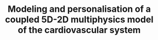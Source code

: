 ---
layout: event_page
title: "Modeling and personalisation of a coupled 5D-2D multiphysics model of the cardiovascular system"
speaker: "Federica Caforio"
standard_date: "12th May 2023"
time: "4:30pm"
where: "Room A204 – Povo1, Via Sommarive 5"
zoom_link: "https://unitn.zoom.us/j/86222344129"
zoom_meeting_id: "862 2234 4129"
zoom_passcode: "114701"
photo: /assets/images/events/3D_1D_multiphysics_cardiovascular_model.png
description: "Image-based computational models of cardiac electromechanics (EM) are a powerful tool to understand the mechanisms underlying physiological and pathological conditions in cardiac function and to improve diagnosis and therapy planning. Challenges in cardiovascular modelling are associated with the intrinsic complexity of the cardiovascular system and the necessity to develop computational schemes that are robust and efficient. In particular, the bidirectional coupling of the circulatory system with the heart, which allows changes in the arterial system to adjust the pulsatile load on the heart, is a crucial aspect in the cardiac mechanical function. In this talk, we present a novel and robust strategy for coupling a 3D cardiac EM model with 1D arterial blood flow model. In particular, a personalised coupled 3D-1D model of the left ventricle and artery system is developed for the first time and employed in numerical benchmarks to illustrate the accuracy and robustness of our method. The physiological response of the coupled system to alterations in the arterial system affecting pulse wave propagation, such as aortic stiffening and aortic stenosis, is also studied.
In addition, model personalisation is crucial to enable the clinical translation of such models. To this aim, we also present the results of a variance-based sensitivity analysis for the new coupled 3D-1D model. The method under consideration is based on the employment of Gaussian process emulators to build surrogates for the coupled model and efficiently perform sensitivity analyses to characterise the relative importance of the model input parameters to the model output."
links: ""
---